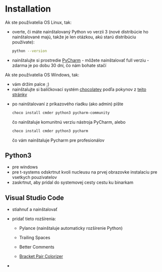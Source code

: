 # Installation

Ak ste používatelia OS Linux, tak:

- overte, či máte nainštalovaný Python vo verzii 3 (nové distribúcie ho nainštalované majú, takže je len otázkou, akú starú distribúciu používate):

  ```bash
  python --version
  ```

- nainštalujte si prostredie [PyCharm](https://www.jetbrains.com/pycharm/download/) - môžete nainštalovať full verziu - zdarma je po dobu 30 dní, čo nám bohate stačí

Ak ste používatelia OS Windows, tak:

- vám držím palce ;)
- nainštalujte si balíčkovací systém [chocolatey](https://chocolatey.org/) podľa pokynov z [tejto stránky](https://chocolatey.org/install)

* po nainštalovaní z príkazového riadku (ako admin) píšte
    ```bash
    choco install cmder python3 pycharm-community
    ```
    čo nainštaluje komunitnú verziu nástroja PyCharm, alebo
    
    ```bash
    choco install cmder python3 pycharm
    ```
    
    čo vám nainštaluje Pycharm pre profesionálov
    
    

## Python3

* pre windows
* pre t-systems odskrtnut kvoli nucleusu na prvej obrazovke instalaciu pre vsetkych pouzivatelov
* zaskrtnut, aby pridal do systemovej cesty cestu ku binarkam 

## Visual Studio Code

* stiahnuť a nainštalovať

* pridať tieto rozšírenia:

  * Pylance (nainštaluje automaticky rozšírenie Python)

  * Trailing Spaces

  * Better Comments

  * [Bracket Pair Colorizer](https://marketplace.visualstudio.com/items?itemName=CoenraadS.bracket-pair-colorizer)
* 